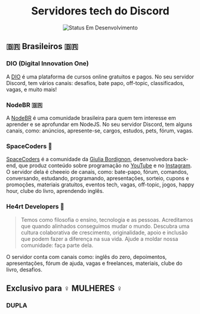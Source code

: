<h1 align=center> Servidores tech do Discord </h1>
<p align=center><img alt="Status Em Desenvolvimento" src="https://img.shields.io/badge/STATUS-EM%20CONSTRUCAO-green"></p>

## 🇧🇷 Brasileiros 🇧🇷

### DIO (Digital Innovation One)
A <a href="https://discord.gg/dio-689887036110274618">DIO</a> é uma plataforma de cursos online gratuitos e pagos. 
No seu servidor Discord, tem vários canais: desafios, bate papo, off-topic, classificados, vagas, e muito mais!

### NodeBR 🇧🇷
A <a href="https://discord.gg/t5xJ8QXn28">NodeBR</a> é uma comunidade brasileira para ​quem tem interesse em ​aprender e se aprofundar ​em NodeJS.
No seu servidor Discord, tem alguns canais, como: anúncios, apresente-se, cargos, estudos, pets, fórum, vagas.

### SpaceCoders 🚀
<a href="https://discord.gg/QZYcce9TC4">SpaceCoders</a> é a comunidade da <a href="https://www.linkedin.com/in/spacecoding/">Giulia Bordignon</a>, desenvolvedora back-end, que produz conteúdo sobre programação no <a href="https://www.youtube.com/@sspacecoding">YouTube</a> e no <a href="https://www.instagram.com/spacecoding/">Instagram</a>. O servidor dela é cheeeio de canais, como: bate-papo, fórum, comandos, conversando, estudando, programando, apresentações, sorteio, cupons e promoções, materiais gratuitos, eventos tech, vagas, off-topic, jogos, happy hour, clube do livro, aprendendo inglês.

### He4rt Developers 💜
<a href="https://discord.gg/he4rt"></a>
<blockquote>Temos como filosofia o ensino, tecnologia e as pessoas. Acreditamos que quando alinhados conseguimos mudar o mundo. Descubra uma cultura colaborativa de crescimento, originalidade, apoio e inclusão que podem fazer a diferença na sua vida. Ajude a moldar nossa comunidade: faça parte dela.</blockquote>
O servidor conta com canais como: inglês do zero, depoimentos, apresentações, fórum de ajuda, vagas e freelances, materiais, clube do livro, desafios.



## Exclusivo para ♀️ MULHERES ♀️

### DUPLA
<a href="https://discord.gg/aHShHNcryS"></a>
